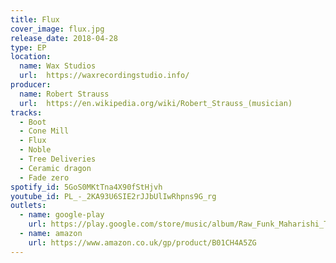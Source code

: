 ```yaml
---
title: Flux
cover_image: flux.jpg
release_date: 2018-04-28
type: EP
location:
  name: Wax Studios
  url:  https://waxrecordingstudio.info/
producer:
  name: Robert Strauss
  url:  https://en.wikipedia.org/wiki/Robert_Strauss_(musician)
tracks:
  - Boot
  - Cone Mill
  - Flux
  - Noble
  - Tree Deliveries
  - Ceramic dragon
  - Fade zero
spotify_id: 5GoS0MKtTna4X90fStHjvh
youtube_id: PL_-_2KA93U6SIE2rJJbUlIwRhpns9G_rg
outlets:
  - name: google-play
    url: https://play.google.com/store/music/album/Raw_Funk_Maharishi_Takatsuka?id=B2ednais3bcu3ua7cymck4wrxm4
  - name: amazon
    url: https://www.amazon.co.uk/gp/product/B01CH4A5ZG
---
```

